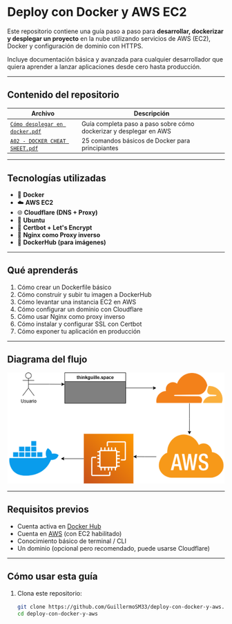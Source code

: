 # Deploy con Docker y AWS EC2

Este repositorio contiene una guía paso a paso para **desarrollar, dockerizar y desplegar un proyecto** en la nube utilizando servicios de AWS (EC2), Docker y configuración de dominio con HTTPS.

Incluye documentación básica y avanzada para cualquier desarrollador que quiera aprender a lanzar aplicaciones desde cero hasta producción.

---

## Contenido del repositorio

| Archivo | Descripción |
|--------|-------------|
| [`Cómo desplegar en docker.pdf`](./Cómo%20desplegar%20en%20docker.pdf) | Guía completa paso a paso sobre cómo dockerizar y desplegar en AWS |
| [`A02 - DOCKER CHEAT SHEET.pdf`](./A02%20-%20DOCKER%20CHEAT%20SHEET.pdf) | 25 comandos básicos de Docker para principiantes |

---

## Tecnologías utilizadas

- 🐳 **Docker**
- ☁️ **AWS EC2**
- 🌐 **Cloudflare (DNS + Proxy)**
- 🐧 **Ubuntu**
- 🔐 **Certbot + Let's Encrypt**
- 🔀 **Nginx como Proxy inverso**
- 🧩 **DockerHub (para imágenes)**

---

##  Qué aprenderás

1. Cómo crear un Dockerfile básico  
2. Cómo construir y subir tu imagen a DockerHub  
3. Cómo levantar una instancia EC2 en AWS  
4. Cómo configurar un dominio con Cloudflare  
5. Cómo usar Nginx como proxy inverso  
6. Cómo instalar y configurar SSL con Certbot  
7. Cómo exponer tu aplicación en producción

---

## Diagrama del flujo

![Flujo general de despliegue](./assets/flujo-despliegue.png)


---

## Requisitos previos

- Cuenta activa en [Docker Hub](https://hub.docker.com/)
- Cuenta en [AWS](https://aws.amazon.com/) (con EC2 habilitado)
- Conocimiento básico de terminal / CLI
- Un dominio (opcional pero recomendado, puede usarse Cloudflare)

---

## Cómo usar esta guía

1. Clona este repositorio:
   ```bash
   git clone https://github.com/GuillermoSM33/deploy-con-docker-y-aws.git
   cd deploy-con-docker-y-aws

